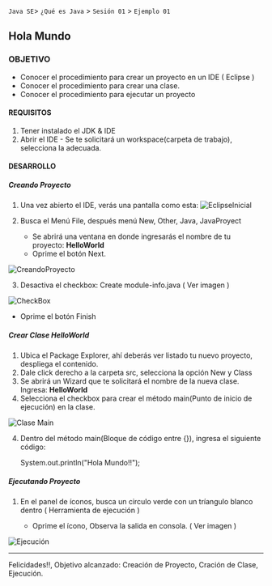 
`Java SE`> `¿Qué es Java` > `Sesión 01` > `Ejemplo 01`

## Hola Mundo

### OBJETIVO

- Conocer el procedimiento para crear un proyecto en un IDE ( Eclipse )
- Conocer el procedimiento para crear una clase.
- Conocer el procedimiento para ejecutar un proyecto

#### REQUISITOS

1. Tener instalado el JDK & IDE
2. Abrir el IDE
        - Se te solicitará un workspace(carpeta de trabajo), selecciona la adecuada.

#### DESARROLLO

##### Creando Proyecto

1. Una vez abierto el IDE, verás una pantalla como esta:
![EclipseInicial](https://user-images.githubusercontent.com/56565204/66857050-162b4c00-ef4c-11e9-947c-e9b1d3910859.png)

2. Busca el Menú File, después menú New, Other, Java, JavaProyect
   - Se abrirá una ventana en donde ingresarás el nombre de tu proyecto: <b>HelloWorld</b>
   - Oprime el botón Next.
        
![CreandoProyecto](https://user-images.githubusercontent.com/56565204/66862014-b043c200-ef55-11e9-8938-304d67353b8f.png)
        
3. Desactiva el checkbox: Create module-info.java ( Ver imagen )

![CheckBox](https://user-images.githubusercontent.com/56565204/66863364-77591c80-ef58-11e9-9533-382b8e9479af.png)

  - Oprime el botón Finish

##### Crear Clase HelloWorld

1. Ubica el Package Explorer, ahí deberás ver listado tu nuevo proyecto, despliega el contenido. 
2. Dale click derecho a la carpeta src, selecciona la opción New y Class
3. Se abrirá un Wizard que te solicitará el nombre de la nueva clase. Ingresa: <b>HelloWorld</b>
3. Selecciona el checkbox para crear el método main(Punto de inicio de ejecución) en la clase.

![Clase Main](https://user-images.githubusercontent.com/56565204/66873698-b4300e00-ef6e-11e9-87a5-3234b842a7c0.png)

4. Dentro del método main(Bloque de código entre {}), ingresa el siguiente código:

   System.out.println("Hola Mundo!!");

##### Ejecutando Proyecto

1. En el panel de íconos, busca un circulo verde con un tríangulo blanco dentro ( Herramienta de ejecución )

   - Oprime el ícono, Observa la salida en consola. ( Ver imagen )
   
![Ejecución](https://user-images.githubusercontent.com/56565204/66874724-b5af0580-ef71-11e9-9b21-7497f9d95de0.png)
  
<hr> 

Felicidades!!, Objetivo alcanzado: Creación de Proyecto, Cración de Clase, Ejecución.
